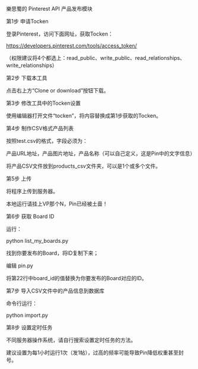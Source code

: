 樂思蜀的 Pinterest API 产品发布模块



第1步 申请Tocken

登录Pinterest，访问下面网址，获取Tocken：

https://developers.pinterest.com/tools/access_token/

（权限建议将4个都选上：read_public、write_public、read_relationships、write_relationships）



第2步 下载本工具

点击右上方“Clone or download”按钮下载。



第3步 修改工具中的Tocken设置

使用编辑器打开文件“tocken”，将内容替换成第1步获取的Tocken。



第4步 制作CSV格式产品列表

按照test.csv的格式，字段必须为：

产品URL地址，产品图片地址，产品名称（可以自己定义，这是Pin中的文字信息）

将产品CSV文件放到products_csv文件夹，可以是1个或多个文件。



第5步 上传

将程序上传到服务器。

本地运行请挂上VP那个N，Pin已经被土啬！



第6步 获取 Board ID

运行：

python list_my_boards.py

找到你要发布的Board，将ID复制下来；

编辑 pin.py

将第22行中board_id的值替换为你要发布的Board对应的ID。



第7步 导入CSV文件中的产品信息到数据库

命令行运行：

python import.py



第8步 设置定时任务

不同服务器操作系统，请自行搜索设置定时任务的方法。

建议设置为每1小时运行1次（发1帖），过高的频率可能导致Pin降低权重甚至封号。